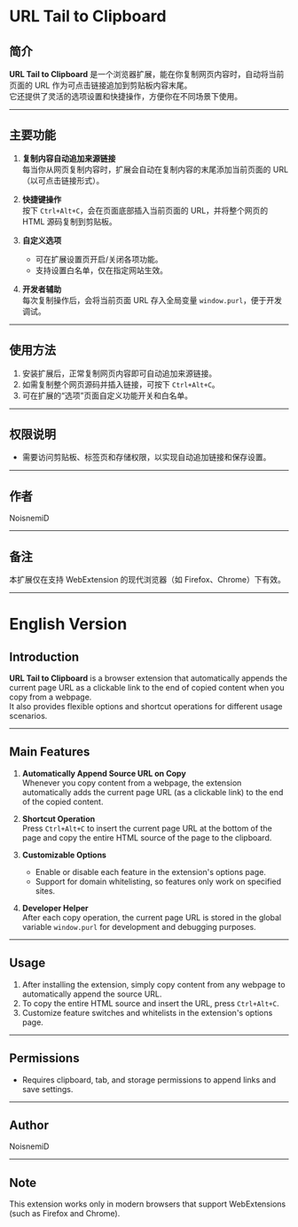 # URL Tail to Clipboard

## 简介

**URL Tail to Clipboard** 是一个浏览器扩展，能在你复制网页内容时，自动将当前页面的 URL 作为可点击链接追加到剪贴板内容末尾。  
它还提供了灵活的选项设置和快捷操作，方便你在不同场景下使用。

---

## 主要功能

1. **复制内容自动追加来源链接**  
   每当你从网页复制内容时，扩展会自动在复制内容的末尾添加当前页面的 URL（以可点击链接形式）。

2. **快捷键操作**  
   按下 `Ctrl+Alt+C`，会在页面底部插入当前页面的 URL，并将整个网页的 HTML 源码复制到剪贴板。

3. **自定义选项**  
   - 可在扩展设置页开启/关闭各项功能。
   - 支持设置白名单，仅在指定网站生效。

4. **开发者辅助**  
   每次复制操作后，会将当前页面 URL 存入全局变量 `window.purl`，便于开发调试。

---

## 使用方法

1. 安装扩展后，正常复制网页内容即可自动追加来源链接。
2. 如需复制整个网页源码并插入链接，可按下 `Ctrl+Alt+C`。
3. 可在扩展的“选项”页面自定义功能开关和白名单。

---

## 权限说明

- 需要访问剪贴板、标签页和存储权限，以实现自动追加链接和保存设置。

---

## 作者

NoisnemiD

---

## 备注

本扩展仅在支持 WebExtension 的现代浏览器（如 Firefox、Chrome）下有效。

---

# English Version

## Introduction

**URL Tail to Clipboard** is a browser extension that automatically appends the current page URL as a clickable link to the end of copied content when you copy from a webpage.  
It also provides flexible options and shortcut operations for different usage scenarios.

---

## Main Features

1. **Automatically Append Source URL on Copy**  
   Whenever you copy content from a webpage, the extension automatically adds the current page URL (as a clickable link) to the end of the copied content.

2. **Shortcut Operation**  
   Press `Ctrl+Alt+C` to insert the current page URL at the bottom of the page and copy the entire HTML source of the page to the clipboard.

3. **Customizable Options**  
   - Enable or disable each feature in the extension's options page.
   - Support for domain whitelisting, so features only work on specified sites.

4. **Developer Helper**  
   After each copy operation, the current page URL is stored in the global variable `window.purl` for development and debugging purposes.

---

## Usage

1. After installing the extension, simply copy content from any webpage to automatically append the source URL.
2. To copy the entire HTML source and insert the URL, press `Ctrl+Alt+C`.
3. Customize feature switches and whitelists in the extension's options page.

---

## Permissions

- Requires clipboard, tab, and storage permissions to append links and save settings.

---

## Author

NoisnemiD

---

## Note

This extension works only in modern browsers that support WebExtensions (such as Firefox and Chrome).

